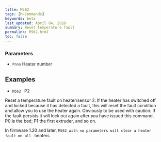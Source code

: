 ```yaml
---
title: M562
tags: [M-Commands] 
keywords: beta 
last_updated: April 04, 2020 
summary: Reset temperature fault 
permalink: M562.html
toc: false 
---
```



### Parameters

* `Pnnn` Heater number

## Examples

* ` M562  ` P2

Reset a temperature fault on heater/sensor 2. If the heater has switched off and locked because it has detected a fault, this will reset the fault condition and allow you to use the heater again. Obviously to be used with caution. If the fault persists it will lock out again after you have issued this command. P0 is the bed; P1 the first extruder, and so on.

In firmware 1.20 and later, ` M562 with no parameters will clear a heater fault on all  ` heaters

